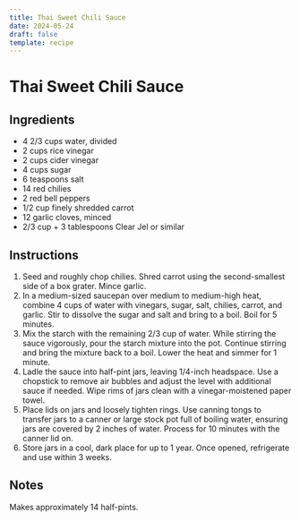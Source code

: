 ```yaml
---
title: Thai Sweet Chili Sauce
date: 2024-05-24
draft: false
template: recipe
---
```


# Thai Sweet Chili Sauce

## Ingredients

* 4 2/3 cups water, divided
* 2 cups rice vinegar
* 2 cups cider vinegar
* 4 cups sugar
* 6 teaspoons salt
* 14 red chilies
* 2 red bell peppers
* 1/2 cup finely shredded carrot
* 12 garlic cloves, minced
* 2/3 cup + 3 tablespoons Clear Jel or similar

## Instructions

1. Seed and roughly chop chilies. Shred carrot using the second-smallest side of a box grater. Mince garlic.
2. In a medium-sized saucepan over medium to medium-high heat, combine 4 cups of water with vinegars, sugar, salt, chilies, carrot, and garlic. Stir to dissolve the sugar and salt and bring to a boil. Boil for 5 minutes.
3. Mix the starch with the remaining 2/3 cup of water. While stirring the sauce vigorously, pour the starch mixture into the pot. Continue stirring and bring the mixture back to a boil. Lower the heat and simmer for 1 minute.
4. Ladle the sauce into half-pint jars, leaving 1/4-inch headspace. Use a chopstick to remove air bubbles and adjust the level with additional sauce if needed. Wipe rims of jars clean with a vinegar-moistened paper towel.
5. Place lids on jars and loosely tighten rings. Use canning tongs to transfer jars to a canner or large stock pot full of boiling water, ensuring jars are covered by 2 inches of water. Process for 10 minutes with the canner lid on.
6. Store jars in a cool, dark place for up to 1 year. Once opened, refrigerate and use within 3 weeks.

## Notes

Makes approximately 14 half-pints.
